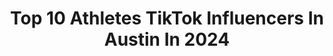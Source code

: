 ---
title: Top 10 Athletes TikTok Influencers In Austin In 2024
description: >-
  Find top athletes TikTok influencers in Austin in 2024. Most popular hashtags: #fyp #athlete #foryou #stitch.
platform: TikTok
hits: 17
text_top: Identify the top-rated TikTok accounts on inBeat.
text_bottom: Our platform aggregates 17 TikTok influencers like this in Austin, United States for you to work with.
profiles:
  - username: "swimmysam"
    fullname: >-
      Swimmysam
    bio: >-
      
    location: "United States"
    followers: 4245
    engagement: 1237
    commentsToLikes: 0.020339
    id: ck977bnak3ltb0j78wv09d1h2
    verified: false
    hashtags: "#swimming, #swimmer, #fyp, #swimmersproblems"
  - username: "austinpaceamp"
    fullname: >-
      austinpaceamp
    bio: >-
      24 Year Old Gym Owner💪🏽 I Train Athletes For A Living‼️ IG: @austinpaceamp
    location: "United States"
    followers: 408800
    engagement: 1362
    commentsToLikes: 0.011923
    id: ck8rouo82j8aw0j78i0pfejy0
    verified: false
    hashtags: "#boxjump, #boxjumps, #gymownerlife, #mmatraining"
  - username: "joshbutlertv"
    fullname: >-
      JoshButlerTv 
    bio: >-
      Athlete/Actor/Artist/Animals Here for fun 🤩 🐶’s @Roxy_RemiTv ⬇️all socials
    location: "United States"
    followers: 974500
    engagement: 2089
    commentsToLikes: 0.011355
    id: ckb9p54wljujj0j2332frb00y
    verified: false
    hashtags: "#viral, #dogs, #fyp, #greenscreen"
  - username: "joshreinstein"
    fullname: >-
      Josh Reinstein
    bio: >-
      Follow my ig🥺 Athlete at Penn State Add my snap: Joshreinstein
    location: "United States"
    followers: 452500
    engagement: 1818
    commentsToLikes: 0.013159
    id: ckd0hp878eltv0j237vswcrsz
    verified: false
    hashtags: "#xyzbca, #fyp, #pennstate, #athlete"
  - username: "nechtology"
    fullname: >-
      Jake Murray
    bio: >-
      American Ninja Warrior athlete and long time sk8er boi ✌️🧠
    location: "United States"
    followers: 54000
    engagement: 1300
    commentsToLikes: 0.015541
    id: ck8ozteofdpwq0j78ezem0lp4
    verified: false
    hashtags: "#nechtology, #obstacles, #ninjawarrior, #puzzles"
  - username: "kingquaid"
    fullname: >-
      KingQuaidI3 
    bio: >-
      I just really enjoy sports especially volleyball🤙🏼 Road to 100k fans👀
    location: "United States"
    followers: 80500
    engagement: 1763
    commentsToLikes: 0.008659
    id: ck8km88f97c3x0j78a5a4j2jw
    verified: false
    hashtags: "#throwback, #foryou, #sports, #volleyball"
  - username: "usacancercycle"
    fullname: >-
      Greg taylor
    bio: >-
      🚴🏽‍♂️Biking the USA for a Cancer Charity! 🚴🏽‍♂️Get involved today in links!
    location: "United States"
    followers: 86600
    engagement: 1510
    commentsToLikes: 0.070452
    id: ckdmuqlnvayw90j23osaw51kq
    verified: false
    hashtags: "#california, #fyp, #cycling, #usacancercycle"
  - username: "_jaylensmith3"
    fullname: >-
      Jaylen Smith
    bio: >-
      Professional Baseball Player⚾️
    location: "United States"
    followers: 12700
    engagement: 1464
    commentsToLikes: 0.024233
    id: ckbky788luf350j230k43pyfn
    verified: false
    hashtags: "#atlanta, #election, #biden2020, #baseball"
  - username: "hayitsnicole"
    fullname: >-
      Nicole😝
    bio: >-
      Hi
    location: "United States"
    followers: 9377
    engagement: 711
    commentsToLikes: 0.034787
    id: ckan5dx75el4s0i78fzwve4f1
    verified: false
    hashtags: "#fyp, #foryou, #basketball, #hoodwbb"
  - username: "temdbritt"
    fullname: >-
      Malcolm
    bio: >-
      IG: the_mdbritt LB 🦍 @ Old Dominion University 🏈 Future Pro Athlete 👀
    location: "United States"
    followers: 46000
    engagement: 1282
    commentsToLikes: 0.150270
    id: ckd0jm0eqff340j23o9cbbq0u
    verified: false
    hashtags: "#stitch, #chiefs, #football, #nfl"
---